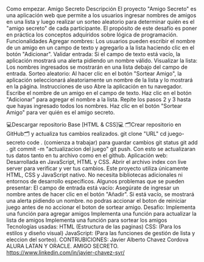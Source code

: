 Como empezar.
Amigo Secreto
Descripción
El proyecto "Amigo Secreto" es una aplicación web que permite a los usuarios ingresar nombres de amigos en una lista y luego realizar un sorteo aleatorio para determinar quién es el "amigo secreto" de cada participante.
El propósito de este desafío es poner en práctica los conceptos adquiridos sobre lógica de programación.
Funcionalidades
Agregar nombres: Los usuarios pueden escribir el nombre de un amigo en un campo de texto y agregarlo a la lista haciendo clic en el botón "Adicionar".
Validar entrada: Si el campo de texto está vacío, la aplicación mostrará una alerta pidiendo un nombre válido.
Visualizar la lista: Los nombres ingresados se mostrarán en una lista debajo del campo de entrada.
Sorteo aleatorio: Al hacer clic en el botón "Sortear Amigo", la aplicación seleccionará aleatoriamente un nombre de la lista y lo mostrará en la página.
Instrucciones de uso
Abre la aplicación en tu navegador.
Escribe el nombre de un amigo en el campo de texto.
Haz clic en el botón "Adicionar" para agregar el nombre a la lista.
Repite los pasos 2 y 3 hasta que hayas ingresado todos los nombres.
Haz clic en el botón "Sortear Amigo" para ver quién es el amigo secreto.
 
💻Descargar repositorio Base [HTML & CSS]💻
🗂️Crear repositorio en GitHub🗂️
y actualiza tus cambios realizados.
git clone "URL"
cd juego-secreto
code . 
(comienza a trabajar)
para guardar cambios 
git status
git add .
git commit -m "actualizacion del juego"
git push.
Con esto se actualizaran tus datos tanto en tu archivo como en el github.
Aplicación web: Desarrollada en JavaScript, HTML y CSS.
Abrir el archivo index con live server para verificar y ver tus cambios.
Este proyecto utiliza únicamente HTML, CSS y JavaScript nativo. No necesita bibliotecas adicionales ni entornos de desarrollo específicos.
Algunos problemas que se pueden presentar:
El campo de entrada está vacío: Asegúrate de ingresar un nombre antes de hacer clic en el botón "Añadir". Si está vacío, se mostrará una alerta pidiendo un nombre.
no podras accionar el boton de reiniciar juego antes de no accionar el boton de sortear amigo.
Desafio:
Implementa una función para agregar amigos
Implementa una función para actualizar la lista de amigos
Implementa una función para sortear los amigos
Tecnologías usadas:
HTML (Estructura de las paginas)
CSS: (Para los estilos y diseño visual)
JavaScript: (Para las funciones de gestión de lista y eleccion del sorteo).
CONTRUBICIONES:
Javier Alberto Chavez Cordova
ALURA LATAN Y ORACLE.
AMIGO SECRETO.
https://www.linkedin.com/in/javier-chavez-syr/
